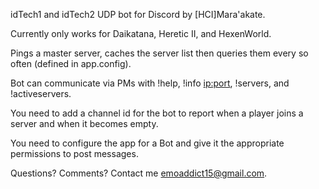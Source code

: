 ﻿idTech1 and idTech2 UDP bot for Discord by [HCI]Mara'akate.

Currently only works for Daikatana, Heretic II, and HexenWorld.

Pings a master server, caches the server list then queries them
every so often (defined in app.config).

Bot can communicate via PMs with !help, !info <ip:port>, !servers, and !activeservers.

You need to add a channel id for the bot to report when a player joins a server and when it becomes empty.

You need to configure the app for a Bot and give it the appropriate permissions to post messages.

Questions?  Comments?  Contact me emoaddict15@gmail.com.
